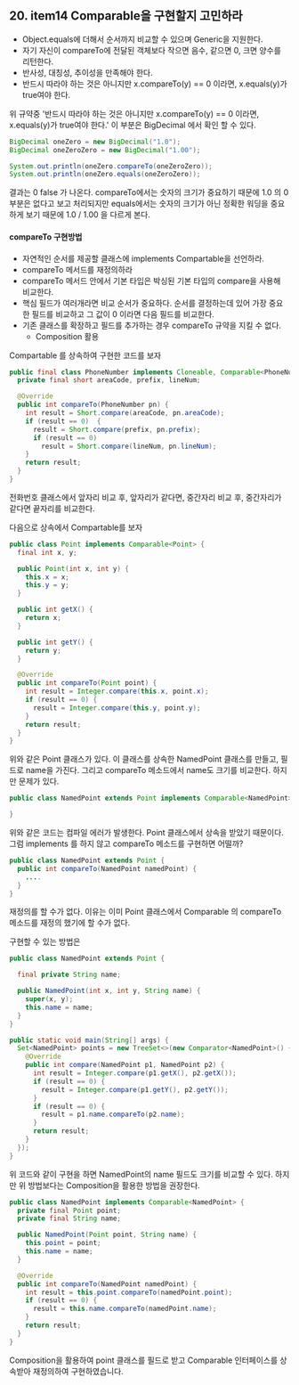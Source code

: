 ## 20. item14 Comparable을 구현할지 고민하라

- Object.equals에 더해서 순서까지 비교할 수 있으며 Generic을 지원한다.
- 자기 자신이 compareTo에 전달된 객체보다 작으면 음수, 같으면 0, 크면 양수를 리턴한다.
- 반사성, 대칭성, 추이성을 만족해야 한다.
- 반드시 따라야 하는 것은 아니지만 x.compareTo(y) == 0 이라면, x.equals(y)가 true여야 한다.

위 규약중 '반드시 따라야 하는 것은 아니지만 x.compareTo(y) == 0 이라면, x.equals(y)가 true여야 한다.' 이 부분은 BigDecimal 에서 확인 할 수 있다.
````java
BigDecimal oneZero = new BigDecimal("1.0");
BigDecimal oneZeroZero = new BigDecimal("1.00");

System.out.println(oneZero.compareTo(oneZeroZero));
System.out.println(oneZero.equals(oneZeroZero));
````
결과는
0
false
가 나온다.
compareTo에서는 숫자의 크기가 중요하기 때문에 1.0 의 0 부분은 없다고 보고 처리되지만
equals에서는 숫자의 크기가 아닌 정확한 워딩을 중요하게 보기 때문에 1.0 / 1.00 을 다르게 본다.

#### compareTo 구현방법
- 자연적인 순서를 제공할 클래스에 implements Compartable<T>을 선언하라.
- compareTo 메서드를 재정의하라
- compareTo 메서드 안에서 기본 타입은 박싱된 기본 타입의 compare을 사용해 비교한다.
- 핵심 필드가 여러개라면 비교 순서가 중요하다. 순서를 결정하는데 있어 가장 중요한 필드를 비교하고 그 값이 0 이라면 다음 필드를 비교한다.
- 기존 클래스를 확장하고 필드를 추가하는 경우 compareTo 규약을 지킬 수 없다.
  - Composition 활용

Compartable<T> 를 상속하여 구현한 코드를 보자
````java
public final class PhoneNumber implements Cloneable, Comparable<PhoneNumber> {
  private final short areaCode, prefix, lineNum;

  @Override
  public int compareTo(PhoneNumber pn) {
    int result = Short.compare(areaCode, pn.areaCode);
    if (result == 0)  {
      result = Short.compare(prefix, pn.prefix);
      if (result == 0)
        result = Short.compare(lineNum, pn.lineNum);
    }
    return result;
  }  
}
````

전화번호 클래스에서 앞자리 비교 후, 앞자리가 같다면, 중간자리 비교 후, 중간자리가 같다면 끝자리를 비교한다.

다음으로 상속에서 Compartable<T>를 보자
````java
public class Point implements Comparable<Point> {
  final int x, y;

  public Point(int x, int y) {
    this.x = x;
    this.y = y;
  }

  public int getX() {
    return x;
  }

  public int getY() {
    return y;
  }

  @Override
  public int compareTo(Point point) {
    int result = Integer.compare(this.x, point.x);
    if (result == 0) {
      result = Integer.compare(this.y, point.y);
    }
    return result;
  }
}
````

위와 같은 Point 클래스가 있다. 이 클래스를 상속한 NamedPoint 클래스를 만들고, 필드로 name을 가진다.
그리고 compareTo 메소드에서 name도 크기를 비교한다.
하지만 문제가 있다.
````java
public class NamedPoint extends Point implements Comparable<NamedPoint> {

}
````
위와 같은 코드는 컴파일 에러가 발생한다.
Point 클래스에서 상속을 받았기 때문이다.
그럼 implements 를 하지 않고 compareTo 메소드를 구현하면 어떨까?
````java
public class NamedPoint extends Point {
  public int compareTo(NamedPoint namedPoint) {
    ....
  }
}
````
재정의를 할 수가 없다.
이유는 이미 Point 클래스에서 Comparable<Point> 의 compareTo 메소드를 재정의 했기에 할 수가 없다.

구현할 수 있는 방법은
````java
public class NamedPoint extends Point {

  final private String name;

  public NamedPoint(int x, int y, String name) {
    super(x, y);
    this.name = name;
  }
}

public static void main(String[] args) {
  Set<NamedPoint> points = new TreeSet<>(new Comparator<NamedPoint>() {
    @Override
    public int compare(NamedPoint p1, NamedPoint p2) {
      int result = Integer.compare(p1.getX(), p2.getX());
      if (result == 0) {
        result = Integer.compare(p1.getY(), p2.getY());
      }
      if (result == 0) {
        result = p1.name.compareTo(p2.name);
      }
      return result;
    }
  });
} 
````

위 코드와 같이 구현을 하면 NamedPoint의 name 필드도 크기를 비교할 수 있다.
하지만 위 방법보다는 Composition을 활용한 방법을 권장한다.
````java
public class NamedPoint implements Comparable<NamedPoint> {
  private final Point point;
  private final String name;

  public NamedPoint(Point point, String name) {
    this.point = point;
    this.name = name;
  }

  @Override
  public int compareTo(NamedPoint namedPoint) {
    int result = this.point.compareTo(namedPoint.point);
    if (result == 0) {
      result = this.name.compareTo(namedPoint.name);
    }
    return result;
  }
}
````
Composition을 활용하여 point 클래스를 필드로 받고 Comparable 인터페이스를 상속받아 재정의하여 구현하였습니다.
